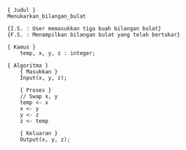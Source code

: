 	{ Judul }
    Menukarkan_bilangan_bulat

    {I.S. : User memasukkan tiga buah bilangan bulat}
    {F.S. : Menampilkan bilangan bulat yang telah bertukar}

	{ Kamus }
		temp, x, y, z : integer;

	{ Algoritma }
		{ Masukkan }
		Input(x, y, z);

		{ Proses }
		// Swap x, y
        temp <- x
        x <- y
        y <- z
        z <- temp
	
		{ Keluaran }
		Output(x, y, z);